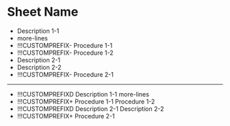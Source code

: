 # Sheet Name
* Description 1-1
* more-lines
* !!!CUSTOMPREFIX- Procedure 1-1
* !!!CUSTOMPREFIX- Procedure 1-2
* Description 2-1
* Description 2-2
* !!!CUSTOMPREFIX- Procedure 2-1
---
* !!!CUSTOMPREFIXD Description 1-1
  more-lines
* !!!CUSTOMPREFIX+ Procedure 1-1
  Procedure 1-2
* !!!CUSTOMPREFIXD Description 2-1
  Description 2-2
* !!!CUSTOMPREFIX+ Procedure 2-1